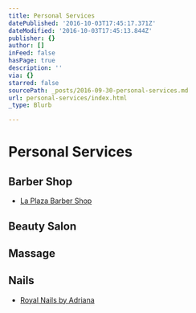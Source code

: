 ```yaml
---
title: Personal Services
datePublished: '2016-10-03T17:45:17.371Z'
dateModified: '2016-10-03T17:45:13.844Z'
publisher: {}
author: []
inFeed: false
hasPage: true
description: ''
via: {}
starred: false
sourcePath: _posts/2016-09-30-personal-services.md
url: personal-services/index.html
_type: Blurb

---
```

# Personal Services

## Barber Shop 

* [La Plaza Barber Shop][0]

## Beauty Salon 

## Massage 

## Nails

* [Royal Nails by Adriana][1]

[0]: https://www.facebook.com/pages/La-Plaza-Barber-Shop/197660713621438 "La Plaza Barber Shop"
[1]: https://www.facebook.com/Royalnails2012/ "Royal Nails by Adriana - Facebook"